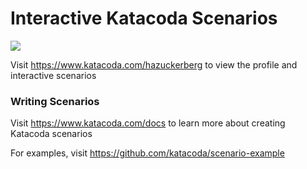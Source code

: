# Interactive Katacoda Scenarios

[![](http://shields.katacoda.com/katacoda/hazuckerberg/count.svg)](https://www.katacoda.com/hazuckerberg "Get your profile on Katacoda.com")

Visit https://www.katacoda.com/hazuckerberg to view the profile and interactive scenarios

### Writing Scenarios
Visit https://www.katacoda.com/docs to learn more about creating Katacoda scenarios

For examples, visit https://github.com/katacoda/scenario-example

